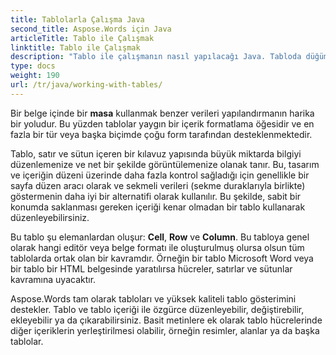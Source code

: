```yaml
---
title: Tablolarla Çalışma Java
second_title: Aspose.Words için Java
articleTitle: Tablo ile Çalışmak
linktitle: Tablo ile Çalışmak
description: "Tablo ile çalışmanın nasıl yapılacağı Java. Tabloda düğüm kavramlarını tanıtma Aspose.Words için Java."
type: docs
weight: 190
url: /tr/java/working-with-tables/
---
```


Bir belge içinde bir **masa** kullanmak benzer verileri yapılandırmanın harika bir yoludur. Bu yüzden tablolar yaygın bir içerik formatlama öğesidir ve en fazla bir tür veya başka biçimde çoğu form tarafından desteklenmektedir.

Tablo, satır ve sütun içeren bir kılavuz yapısında büyük miktarda bilgiyi düzenlemenize ve net bir şekilde görüntülemenize olanak tanır. Bu, tasarım ve içeriğin düzeni üzerinde daha fazla kontrol sağladığı için genellikle bir sayfa düzen aracı olarak ve sekmeli verileri (sekme duraklarıyla birlikte) göstermenin daha iyi bir alternatifi olarak kullanılır. Bu şekilde, sabit bir konumda saklanması gereken içeriği kenar olmadan bir tablo kullanarak düzenleyebilirsiniz.

Bu tablo şu elemanlardan oluşur: **Cell**, **Row** ve **Column**. Bu tabloya genel olarak hangi editör veya belge formatı ile oluşturulmuş olursa olsun tüm tablolarda ortak olan bir kavramdır. Örneğin bir tablo Microsoft Word veya bir tablo bir HTML belgesinde yaratılırsa hücreler, satırlar ve sütunlar kavramına uyacaktır.

Aspose.Words tam olarak tabloları ve yüksek kaliteli tablo gösterimini destekler. Tablo ve tablo içeriği ile özgürce düzenleyebilir, değiştirebilir, ekleyebilir ya da çıkarabilirsiniz. Basit metinlere ek olarak tablo hücrelerinde diğer içeriklerin yerleştirilmesi olabilir, örneğin resimler, alanlar ya da başka tablolar.